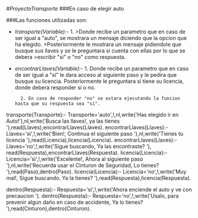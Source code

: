 #_ProyectoTransporte_
###En caso de elegir auto

###Las funciones utilizadas son:
* _transporte(Variable):-_
        1. >Donde recibe un parametro que en caso de ser igual a "auto", se mostrara un mensaje diciendo que la opcion que ha elegido. >Posteriormente le mostrara un mensaje pidiendole que busque sus llaves y se le preguntara si cuenta con ellas por lo que se debera >escribir "si" o "no" como respuesta.

* _encontrarLlaves(Variable):-_
        1. Donde recibe un parametro que en caso de ser igual a "si" le dara acceso al siguiente paso y le pedira que busque su licencia.
Posteriormente le preguntara si tiene su licencia, donde debera responder si o no.

        2. En caso de responder "no" se estara ejecutando la funcion hasta que su respuesta sea "si".
        
        
transporte(Transporte):- Transporte='auto',!,nl,write('Has elegido ir en Auto!'),nl,write('Busca las llaves!, ya las tienes '),read(Llaves),encontrarLlaves(Llaves).
encontrarLlaves(Llaves):- Llaves='si',!,write('Bien!, Continua el siguiente paso '),nl,write('Tienes tu licencia '),read(Licencia),licencia(Licencia).
encontrarLlaves(Llaves):- Llaves='no',!,write('Sigue buscando, Ya las encontraste? '), read(Respuesta),encontrarLlaves(Respuesta).
licencia(Licencia):- Licencia='si',!,write('Excelente!, Ahora al siguiente paso '),nl,write('Recuerda usar el Cinturon de Seguridad, Lo tienes? '),read(Paso),dentro(Paso).
licencia(Licencia):- Licencia='no',!,write('Muy mal!, Sigue buscando. Ya la tienes? '),read(Respuesta),licencia(Respuesta).

dentro(Respuesta):- Respuesta='si',!,write('Ahora enciende el auto y ve con precaucion ').
dentro(Respuesta):- Respuesta='no',!,write('Usalo, para prevenir algun daño en caso de accidente, Ya lo tienes? '),read(Cinturon),dentro(Cinturon).
